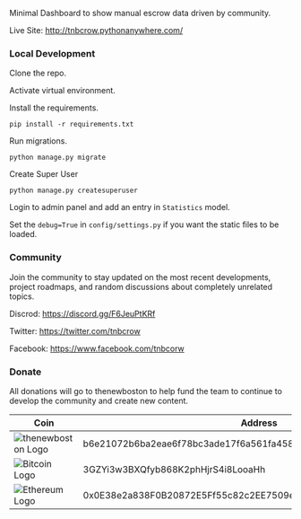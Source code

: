 Minimal Dashboard to show manual escrow data driven by community.

Live Site: http://tnbcrow.pythonanywhere.com/

### Local Development

Clone the repo.

Activate virtual environment.

Install the requirements.
```shell
pip install -r requirements.txt
```

Run migrations.
```shell
python manage.py migrate
```

Create Super User
```shell
python manage.py createsuperuser
```

Login to admin panel and add an entry in `Statistics` model.

Set the `debug=True` in `config/settings.py` if you want the static files to be loaded.

### Community
Join the community to stay updated on the most recent developments, project roadmaps, and random discussions about completely unrelated topics.

Discrod: https://discord.gg/F6JeuPtKRf

Twitter: https://twitter.com/tnbcrow

Facebook: https://www.facebook.com/tnbcorw

### Donate

All donations will go to thenewboston to help fund the team to continue to develop the community and create new content.

| Coin | Address |
|-|-|
| ![thenewboston Logo](https://github.com/thenewboston-developers/Website/raw/development/src/assets/images/thenewboston.png) | b6e21072b6ba2eae6f78bc3ade17f6a561fa4582d5494a5120617f2027d38797 |
| ![Bitcoin Logo](https://github.com/thenewboston-developers/Website/raw/development/src/assets/images/bitcoin.png) | 3GZYi3w3BXQfyb868K2phHjrS4i8LooaHh |
| ![Ethereum Logo](https://github.com/thenewboston-developers/Website/raw/development/src/assets/images/ethereum.png) | 0x0E38e2a838F0B20872E5Ff55c82c2EE7509e6d4A |